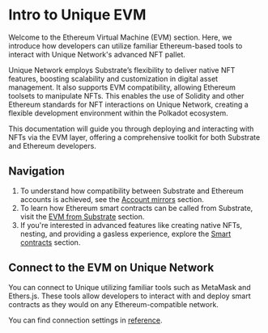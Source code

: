 # Intro to Unique EVM

Welcome to the Ethereum Virtual Machine (EVM) section. Here, we introduce how developers can utilize familiar Ethereum-based tools to interact with Unique Network's advanced NFT pallet.

Unique Network employs Substrate’s flexibility to deliver native NFT features, boosting scalability and customization in digital asset management. It also supports EVM compatibility, allowing Ethereum toolsets to manipulate NFTs. This enables the use of Solidity and other Ethereum standards for NFT interactions on Unique Network, creating a flexible development environment within the Polkadot ecosystem.

This documentation will guide you through deploying and interacting with NFTs via the EVM layer, offering a comprehensive toolkit for both Substrate and Ethereum developers.

## Navigation

1. To understand how compatibility between Substrate and Ethereum accounts is achieved, see the [Account mirrors](./accounts.md) section.
2. To learn how Ethereum smart contracts can be called from Substrate, visit the [EVM from Substrate](../sdk/v2/evm.md) section.
3. If you're interested in advanced features like creating native NFTs, nesting, and providing a gasless experience, explore the [Smart contracts](./smart-contracts/index.md) section.

## Connect to the EVM on Unique Network

You can connect to Unique utilizing familiar tools such as MetaMask and Ethers.js. These tools allow developers to interact with and deploy smart contracts as they would on any Ethereum-compatible network.

You can find connection settings in [reference](../../reference/index.md).
